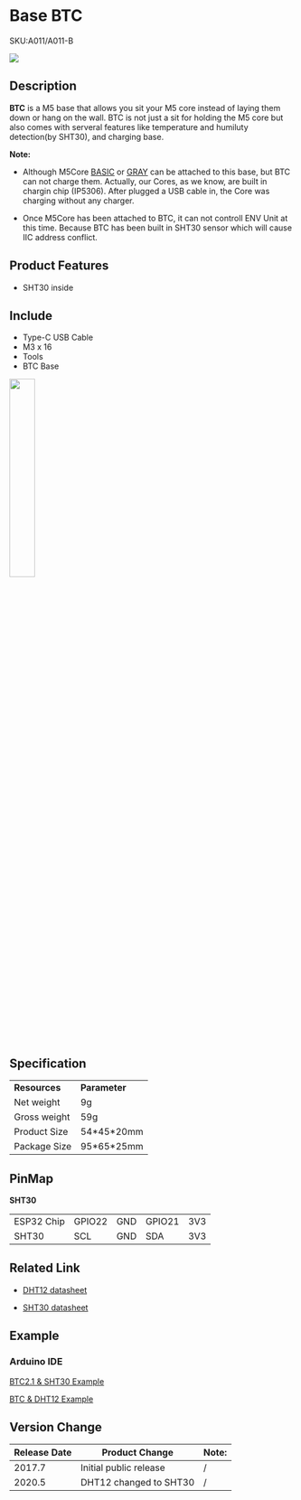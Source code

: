 # Base BTC

<el-tag effect="plain">SKU:A011/A011-B</el-tag>

<div class="product_pic"><img src="assets/img/product_pics/base/btc/base_btc_01.webp"></div>

##  Description

**BTC** is a M5 base that allows you sit your M5 core instead of laying them down or hang on the wall. BTC is not just a sit for holding the M5 core but also comes with serveral features like temperature and humiluty detection(by SHT30), and charging base.

**Note:**

* Although M5Core [BASIC](https://docs.m5stack.com/#/en/core/basic) or [GRAY](https://docs.m5stack.com/#/en/core/gray) can be attached to this base, but BTC can not charge them. Actually, our Cores, as we know, are built in chargin chip (IP5306). After plugged a USB cable in, the Core was charging without any charger.

* Once M5Core has been attached to BTC, it can not controll ENV Unit at this time. Because BTC has been built in SHT30 sensor which will cause IIC address conflict.

## Product Features

-  SHT30 inside

## Include

-  Type-C USB Cable
-  M3 x 16
-  Tools
-  BTC Base

<img src="assets/img/product_pics/base/btc/base_btc_02.webp" width="30%">

## Specification

<table>
   <tr style="font-weight:bold">
      <td>Resources</td>
      <td>Parameter</td>
   </tr>
   <tr>
      <td>Net weight</td>
      <td>9g</td>
   </tr>
   <tr>
      <td>Gross weight</td>
      <td>59g</td>
   </tr>
   <tr>
      <td>Product Size</td>
      <td>54*45*20mm</td>
   </tr>
   <tr>
      <td>Package Size</td>
      <td>95*65*25mm</td>
   </tr>
 </table>

## PinMap

**SHT30**

<table>
 <tr><td>ESP32 Chip</td><td>GPIO22</td><td>GND</td><td>GPIO21</td><td>3V3</td></tr>
 <tr><td>SHT30</td><td>SCL</td><td>GND</td><td>SDA</td><td>3V3</td></tr>
</table>


## Related Link

- [DHT12 datasheet](https://m5stack.oss-cn-shenzhen.aliyuncs.com/resource/docs/datasheet/hat/DHT12_en.pdf)

- [SHT30 datasheet](https://m5stack.oss-cn-shenzhen.aliyuncs.com/resource/docs/datasheet/unit/SHT3x_Datasheet_digital.pdf)

## Example

### Arduino IDE

[BTC2.1 & SHT30 Example](https://github.com/m5stack/M5-ProductExampleCodes/tree/master/Base/BTC/Arduino/BTC2.1)

[BTC & DHT12 Example](https://github.com/m5stack/M5-ProductExampleCodes/tree/master/Base/BTC/Arduino/BTC)

## Version Change

<table>
   <thead>
      <tr> 
         <th>Release Date</th>
         <th>Product Change</th>
         <th>Note:</th>
      </tr>
   </thead>    
   <tbody>
      <tr>
         <td>2017.7</td>
         <td>Initial public release</td>
         <td>/</td>
      </tr>
      <tr>
         <td>2020.5</td>
         <td>DHT12 changed to SHT30</td>
         <td>/</td>
      </tr>
   <tbody>
</table>


<script>

   var purchase_link = 'https://m5stack.com/collections/m5-base/products/btc-standing-base';

   anchor_search(purchase_link);
   scrollFunc();

</script>